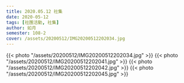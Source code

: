 ```yaml
---
title: 2020.05.12 社集
date: 2020-05-12
tags: [社團活動, 社集]
author: 如月
semester: 108-2
cover: /assets/20200512/IMG20200512202034.jpg
---
```


{{< photo "/assets/20200512/IMG20200512202034.jpg" >}}
{{< photo "/assets/20200512/IMG20200512202041.jpg" >}}
{{< photo "/assets/20200512/IMG20200512202042.jpg" >}}
{{< photo "/assets/20200512/IMG20200512202045.jpg" >}}